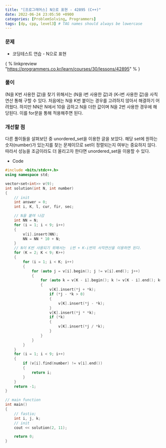 ```yaml
---
title: "[프로그래머스] N으로 표현 - 42895 (C++)"
date: 2022-06-24 23:05:50 +0900
categories: [ProblemSolving, Programmers]
tags: [dp, cpp, level3] # TAG names should always be lowercase
---
```


### 문제

- 코딩테스트 연습 - N으로 표현

{ % linkpreview "https://programmers.co.kr/learn/courses/30/lessons/42895" % }

### 풀이

(N을 K번 사용한 값)을 찾기 위해서는 (N을 i번 사용한 값)과 (K-i번 사용한 값)을 사칙연산 통해 구할 수 있다. 처음에는 N을 K번 붙이는 경우를 고려하지 않아서 해결하기 어려웠다. 하지만 NN은 N에서 10을 곱하고 N을 더한 값이며 N을 2번 사용한 경우에 해당된다. 이를 for문을 통해 적용해주면 된다.

### 개선할 점

다른 풀이들을 살펴보던 중 unordered_set을 이용한 글을 보았다. 해당 set에 원하는 숫자(number)가 있는지를 찾는 문제이므로 set이 정렬되는지 여부는 중요하지 않다. 따라서 성능을 조금이라도 더 올리고자 한다면 unordered_set을 이용할 수 있다.

- Code

```cpp
#include <bits/stdc++.h>
using namespace std;

vector<set<int>> v(9);
int solution(int N, int number)
{
    // init
    int answer = 0;
    int i, K, l, cur, fir, sec;

    // N을 붙여 나감
    int NN = N;
    for (i = 1; i < 9; i++)
    {
        v[i].insert(NN);
        NN = NN * 10 + N;
    }
    // N이 K번 사용되기 위해서는  i번 + K-i번의 사칙연산을 이용하면 된다.
    for (K = 2; K < 9; K++)
    {
        for (i = 1; i < K; i++)
        {
            for (auto j = v[i].begin(); j != v[i].end(); j++)
            {
                for (auto k = v[K - i].begin(); k != v[K - i].end(); k++)
                {
                    v[K].insert(*j + *k);
                    if (*j - *k > 0)
                    {
                        v[K].insert(*j - *k);
                    }
                    v[K].insert(*j * *k);
                    if (*k)
                    {
                        v[K].insert(*j / *k);
                    }
                }
            }
        }
    }
    for (i = 1; i < 9; i++)
    {
        if (v[i].find(number) != v[i].end())
        {
            return i;
        }
    }
    return -1;
}

// main function
int main()
{
    // fastio;
    int i, j, k;
    // init
    cout << solution(2, 11);

    return 0;
}
```
